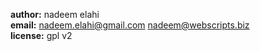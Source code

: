 **author:** nadeem elahi<br>
**email:** nadeem.elahi@gmail.com nadeem@webscripts.biz <br>
**license:** gpl v2
